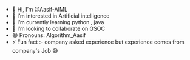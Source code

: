 - 👋 Hi, I’m @Aasif-AIML
- 👀 I’m interested in Artificial intelligence 
- 🌱 I’m currently learning python , java 
- 💞️ I’m looking to collaborate on GSOC
- 😄 Pronouns: Algorithm_Aasif
- ⚡ Fun fact :- company asked experience but experience comes from company's Job 😅

